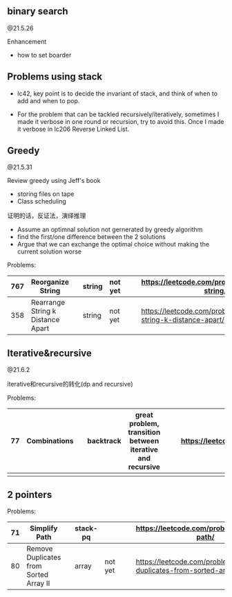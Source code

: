 

## binary search

@21.5.26

Enhancement

* how to set boarder



## Problems using stack

* lc42, key point is to decide the invariant of stack, and think of when to add and when to pop.





* For the problem that can be tackled recursively/iteratively, sometimes I made it verbose in one round or recursion, try to avoid this. Once I made it verbose in lc206 Reverse Linked List.

## Greedy

@21.5.31

Review greedy using Jeff's book

* storing files on tape
* Class scheduling

证明的话，反证法，演绎推理

* Assume an optimnal solution not gernerated by greedy algorithm
* find the first/one difference between the 2 solutions
* Argue that we can exchange the optimal choice without making the current solution worse

Problems: 

| 767  | Reorganize String                  |      | string | not yet |      |      | https://leetcode.com/problems/reorganize-string/             |
| ---- | ---------------------------------- | ---- | ------ | ------- | ---- | ---- | ------------------------------------------------------------ |
| 358  | Rearrange  String k Distance Apart |      | string | not yet |      |      | https://leetcode.com/problems/rearrange-string-k-distance-apart/ |



## Iterative&recursive

@21.6.2

iterative和recursive的转化(dp and recursive)

Problems:

| 77   | Combinations |      | backtrack | great problem,  transition between iterative and recursive |      |      | https://leetcode.com/problems/combinations/ |
| ---- | ------------ | ---- | --------- | ---------------------------------------------------------- | ---- | ---- | ------------------------------------------- |
|      |              |      |           |                                                            |      |      |                                             |



## 2 pointers

Problems:

| 71   | Simplify Path                           |      | stack-pq |         |      |      | https://leetcode.com/problems/simplify-path/                 |
| ---- | --------------------------------------- | ---- | -------- | ------- | ---- | ---- | ------------------------------------------------------------ |
| 80   | Remove Duplicates from Sorted  Array II |      | array    | not yet |      |      | https://leetcode.com/problems/remove-duplicates-from-sorted-array-ii/ |
